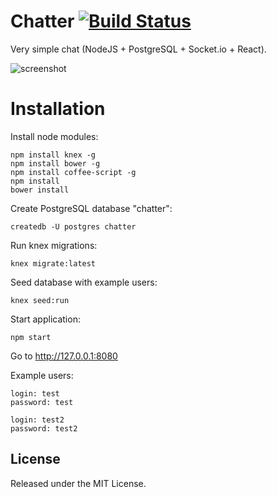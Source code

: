 # Chatter [![Build Status](https://travis-ci.org/dbackowski/chatter.svg?branch=master)](https://travis-ci.org/dbackowski/chatter)

Very simple chat (NodeJS + PostgreSQL + Socket.io + React).

![screenshot](http://i.imgur.com/RDddbxW.png)

# Installation

Install node modules:

    npm install knex -g
    npm install bower -g
    npm install coffee-script -g
    npm install
    bower install

Create PostgreSQL database "chatter":
    
    createdb -U postgres chatter

Run knex migrations:
    
    knex migrate:latest

Seed database with example users:

    knex seed:run

Start application:
    
    npm start

Go to http://127.0.0.1:8080

Example users:

    login: test
    password: test

    login: test2
    password: test2

## License

Released under the MIT License.